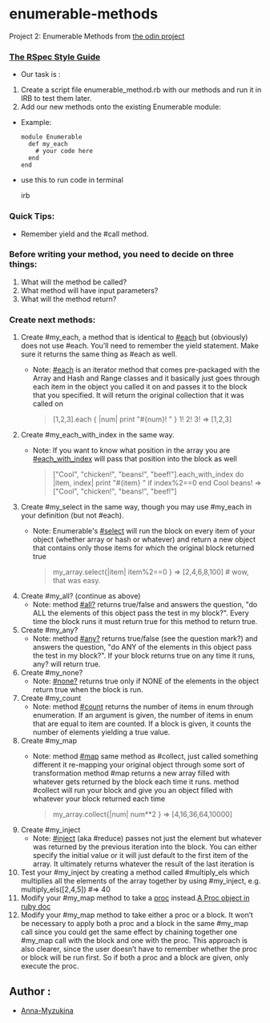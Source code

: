 # enumerable-methods
Project 2: Enumerable Methods from [the odin project](https://www.theodinproject.com/courses/ruby-programming/lessons/advanced-building-blocks?ref=lnav#assignment-2)


### [The RSpec Style Guide](https://github.com/rubocop-hq/rspec-style-guide#let-blocks)
* Our task is :
1. Create a script file enumerable_method.rb with our methods and run it in IRB to test them later.
1. Add our new methods onto the existing Enumerable module:
  * Example:

        module Enumerable
          def my_each
            # your code here
          end
        end
        
        
  * use this to run code in terminal
  
    irb

### Quick Tips:

* Remember yield and the #call method.

### Before writing your method, you need to decide on three things:

1. What will the method be called?
1. What method will have input parameters?
1. What will the method return?

### Create next methods:
1. Create #my_each, a method that is identical to [#each](https://ruby-doc.org/core-2.6.4/Array.html#method-i-each) but (obviously) does not use #each. You’ll need to remember the yield statement. Make sure it returns the same thing as #each as well.
    * Note: [#each](https://ruby-doc.org/core-2.4.1/Hash.html#method-i-each) is an iterator method that comes pre-packaged with the Array and Hash and Range classes and it basically just goes through each item in the object you called it on 
and passes it to the block that you specified. It will return the original collection that it was called on

        > [1,2,3].each { |num| print "#{num}! " }
        1! 2! 3! => [1,2,3]
1. Create #my_each_with_index in the same way.
    * Note: If you want to know what position in the array you are [#each_with_index](https://ruby-doc.org/core-2.6.4/Enumerable.html#method-i-each_with_index) will pass that position into the block as well

        > ["Cool", "chicken!", "beans!", "beef!"].each_with_index do |item, index|
        >   print "#{item} " if index%2==0
        > end
        Cool beans! => ["Cool", "chicken!", "beans!", "beef!"]
1. Create #my_select in the same way, though you may use #my_each in your definition (but not #each).
    * Note: Enumerable's [#select](https://ruby-doc.org/core-2.6.4/Enumerable.html#method-i-select) will run the block on every item of your object (whether array or hash or whatever) and return a new object that contains only those items for which the original block returned true

        > my_array.select{|item| item%2==0 }
        => [2,4,6,8,100]      # wow, that was easy.
1. Create #my_all? (continue as above)
    * Note: method [#all?](https://ruby-doc.org/core-2.6.4/Enumerable.html#method-i-all-3F) returns true/false and answers the question, "do ALL the elements of this object pass the test in my block?". Every time the block runs it must return true for this method to return true.
1. Create #my_any?
    * Note: method [#any?](https://ruby-doc.org/core-2.6.4/Enumerable.html#method-i-any-3F) returns true/false (see the question mark?) and answers the question, "do ANY of the elements in this object pass the test in my block?". If your block returns true on any time it runs, any? will return true.
1. Create #my_none?
    * Note: [#none?](https://ruby-doc.org/core-2.6.4/Enumerable.html#method-i-none-3F) returns true only if NONE of the elements in the object return true when the block is run.
1. Create #my_count
    * Note: method [#count](https://ruby-doc.org/core-2.6.4/Enumerable.html#method-i-count) returns the number of items in enum through enumeration. If an argument is given, the number of items in enum that are equal to item are counted. If a block is given, it counts the number of elements yielding a true value.
1. Create #my_map
    * Note: method [#map](https://ruby-doc.org/core-2.6.4/Enumerable.html#method-i-map) same method as #collect, just called something different it re-mapping your original object through some sort of transformation
method #map returns a new array filled with whatever gets returned by the block each time it runs.
method #collect will run your block and give you an object filled with whatever your block returned each time

      > my_array.collect{|num| num**2 }
      => [4,16,36,64,10000]
1. Create #my_inject
    * Note: [#inject](https://ruby-doc.org/core-2.6.4/Enumerable.html#method-i-inject) (aka #reduce) passes not just the element but whatever was returned by the previous iteration into the block. You can either specify the initial value or it will just default to the first item of the array. It ultimately returns whatever the result of the last iteration is
1. Test your #my_inject by creating a method called #multiply_els which multiplies all the elements of the array together by using #my_inject, e.g. multiply_els([2,4,5]) #=> 40
1. Modify your #my_map method to take a [proc](https://www.rubydoc.info/stdlib/core/Proc) instead.[A Proc object in ruby doc](https://ruby-doc.org/core-2.6.4/Proc.html)
1. Modify your #my_map method to take either a proc or a block. It won’t be necessary to apply both a proc and a block in the same #my_map call since you could get the same effect by chaining together one #my_map call with the block and one with the proc. This approach is also clearer, since the user doesn’t have to remember whether the proc or block will be run first. So if both a proc and a block are given, only execute the proc.

## Author :
*  [Anna-Myzukina](https://github.com/Anna-Myzukina)

